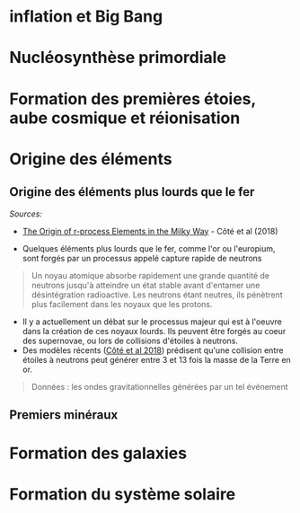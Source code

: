 
# inflation et Big Bang

# Nucléosynthèse primordiale

# Formation des premières étoies, aube cosmique et réionisation

# Origine des éléments

## Origine des éléments plus lourds que le fer

*Sources:*

- [The Origin of r-process Elements in the Milky Way](http://iopscience.iop.org/article/10.3847/1538-4357/aaad67/meta) - Côté et al (2018)

- Quelques éléments plus lourds que le fer, comme l'or ou l'europium, sont forgés par un processus appelé capture rapide de neutrons  
> Un noyau atomique absorbe rapidement une grande quantité de neutrons jusqu'à atteindre un état stable avant d'entamer une désintégration radioactive. Les neutrons étant neutres, ils pénètrent plus facilement dans les noyaux que les protons.
- Il y a actuellement un débat sur le processus majeur qui est à l'oeuvre dans la création de ces noyaux lourds. Ils peuvent être forgés au coeur des supernovae, ou lors de collisions d'étoiles à neutrons.
- Des modèles récents ([Côté et al 2018](http://iopscience.iop.org/article/10.3847/1538-4357/aaad67/meta)) prédisent qu'une collision entre étoiles à neutrons peut générer entre 3 et 13 fois la masse de la Terre en or.
> Données : les ondes gravitationnelles générées par un tel événement

## Premiers minéraux

# Formation des galaxies

# Formation du système solaire
